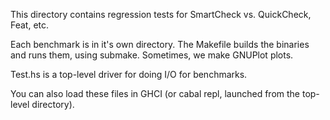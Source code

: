 This directory contains regression tests for SmartCheck vs. QuickCheck, Feat,
etc.

Each benchmark is in it's own directory.  The Makefile builds the binaries and
runs them, using submake.  Sometimes, we make GNUPlot plots.

Test.hs is a top-level driver for doing I/O for benchmarks.

You can also load these files in GHCI (or cabal repl, launched from the
top-level directory).
